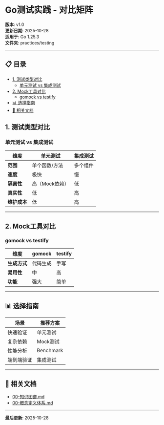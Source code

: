 # Go测试实践 - 对比矩阵

**版本**: v1.0  
**更新日期**: 2025-10-28  
**适用于**: Go 1.25.3  
**文件夹**: practices/testing

---

## 📋 目录


- [1. 测试类型对比](#1-测试类型对比)
  - [单元测试 vs 集成测试](#单元测试-vs-集成测试)
- [2. Mock工具对比](#2-mock工具对比)
  - [gomock vs testify](#gomock-vs-testify)
- [📊 选择指南](#-选择指南)
- [🔗 相关文档](#-相关文档)

## 1. 测试类型对比

### 单元测试 vs 集成测试

| 维度 | 单元测试 | 集成测试 |
|------|---------|---------|
| **范围** | 单个函数/方法 | 多个组件 |
| **速度** | 极快 | 慢 |
| **隔离性** | 高（Mock依赖） | 低 |
| **真实性** | 低 | 高 |
| **维护成本** | 低 | 高 |

---

## 2. Mock工具对比

### gomock vs testify

| 维度 | gomock | testify |
|------|--------|---------|
| **生成方式** | 代码生成 | 手写 |
| **易用性** | 中 | 高 |
| **功能** | 强大 | 简单 |

---

## 📊 选择指南

| 场景 | 推荐方案 |
|------|---------|
| 快速验证 | 单元测试 |
| 复杂依赖 | Mock测试 |
| 性能分析 | Benchmark |
| 端到端验证 | 集成测试 |

---

## 🔗 相关文档

- [00-知识图谱.md](./00-知识图谱.md)
- [00-概念定义体系.md](./00-概念定义体系.md)

---

**最后更新**: 2025-10-28

